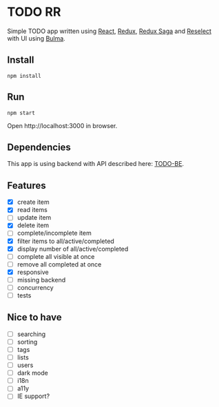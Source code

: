 # TODO RR

Simple TODO app written using [React](https://reactjs.org), [Redux](https://redux.js.org), [Redux Saga](https://redux-saga.js.org) and [Reselect](https://github.com/reduxjs/reselect) with UI using [Bulma](https://bulma.io).

## Install

```
npm install
```

## Run

```
npm start
```

Open http://localhost:3000 in browser.

## Dependencies

This app is using backend with API described here: [TODO-BE](https://github.com/morosystems/todo-be).

## Features

- [x] create item
- [x] read items
- [ ] update item
- [x] delete item
- [ ] complete/incomplete item
- [x] filter items to all/active/completed
- [x] display number of all/active/completed
- [ ] complete all visible at once
- [ ] remove all completed at once
- [x] responsive
- [ ] missing backend
- [ ] concurrency
- [ ] tests

## Nice to have

- [ ] searching
- [ ] sorting
- [ ] tags
- [ ] lists
- [ ] users
- [ ] dark mode
- [ ] i18n
- [ ] a11y
- [ ] IE support?
